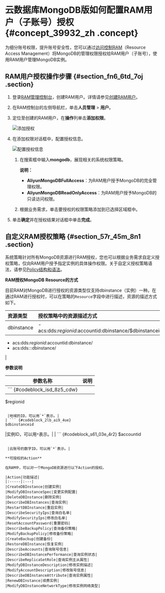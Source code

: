 # 云数据库MongoDB版如何配置RAM用户（子账号）授权 {#concept_39932_zh .concept}

为细分账号权限，提升账号安全性，您可以通过[访问控制RAM](https://help.aliyun.com/document_detail/28627.html)（Resource Access Management）将MongoDB的管理权限授权给RAM用户（子账号），使用RAM用户管理MongoDB实例。

## RAM用户授权操作步骤 {#section_fn6_6td_7oj .section}

1.  登录[RAM管理控制台](https://ram.console.aliyun.com/)，创建RAM用户。详情请参见[创建RAM用户](https://help.aliyun.com/document_detail/28637.html)。
2.  在RAM控制台的左侧导航栏，单击**人员管理** \> **用户**。
3.  定位至创建的RAM用户，在**操作**列单击**添加权限**。

    ![添加授权](http://static-aliyun-doc.oss-cn-hangzhou.aliyuncs.com/assets/img/6833/156410461248650_zh-CN.png)

4.  在添加权限对话框中，配置授权信息。

    ![配置授权信息](http://static-aliyun-doc.oss-cn-hangzhou.aliyuncs.com/assets/img/6833/156410461248651_zh-CN.png)

    1.  在搜索框中输入**mongodb**，展现相关的系统权限策略。

        **说明：** 

        -   **AliyunMongoDBFullAccess**：为RAM用户授予MongoDB的完全管理权限。
        -   **AliyunMongoDBReadOnlyAccess**：为RAM用户授予MongoDB的只读访问权限。
    2.  根据业务需求，单击要授权的权限策略添加到已选择区域框中。
5.  单击**确定**并在授权结果对话框中单击**完成**。

## 自定义RAM授权策略 {#section_57r_45m_8n1 .section}

系统策略针对所有MongoDB资源进行RAM授权，您也可以根据业务需求自定义授权策略，仅向RAM用户授予指定实例的具体操作权限。关于自定义授权策略语法，请参见[Policy结构和语法](https://help.aliyun.com/document_detail/93739.html)。

**RAM授权MongoDB Resource的方式**

目前RAM对MongoDB进行授权的资源类型仅支持dbinstance（实例）一种。在通过RAM进行授权时，可以在策略的`Resource`字段中进行描述，资源的描述方式如下。

|资源类型|授权策略中的资源描述方式|
|:---|:-----------|
|dbinstance| -   acs:dds:$regionid:$accountid:dbinstance/$dbinstanceid
-   acs:dds:$regionid:$accountid:dbinstance/
-   acs:dds:::dbinstance/

 |

**参数说明**

|参数名称|说明|
|----|--|
| ``` {#codeblock_isd_8z5_cdw}
$regionid
```

 |地域的ID，可以用`*`表示。|
| ``` {#codeblock_2lb_ai9_4ue}
$dbinstanceid
```

 |实例ID，可以用`*`表示。|
| ``` {#codeblock_s61_03e_4r2}
$accountid
```

 |云账号的数字ID，可以用`*`表示。|

**可授权的Action**

在RAM中，可以对一个MongoDB资源进行以下Action的授权。

|Action|功能描述|
|:-----|:---|
|CreateDBInstance|创建实例|
|ModifyDBInstanceSpec|变更实例配置|
|DeleteDBInstance|删除实例|
|DescribeDBInstances|查询实例|
|RestartDBInstance|重启实例|
|DescribeSecurityIps|查询白名单|
|ModifySecurityIps|修改白名单|
|ResetAccountPassword|重置密码|
|DescribeBackupPolicy|查询备份策略|
|ModifyBackupPolicy|修改备份策略|
|CreateBackup|创建备份|
|RestoreDBInstance|恢复实例|
|DescribeAccounts|查询账号信息|
|DescribeDBInstancePerformance|查询实例状态|
|DescribeReplicaSetRole|查询实例主从属性|
|ModifyDBInstanceDescription|修改实例描述|
|ModifyAccountDescription|修改账号信息|
|DescribeDBInstanceAttribute|查询实例属性|
|RenewDBInstance|续费实例|
|ModifyDBInstanceNetworkType|修改实例网络类型|

